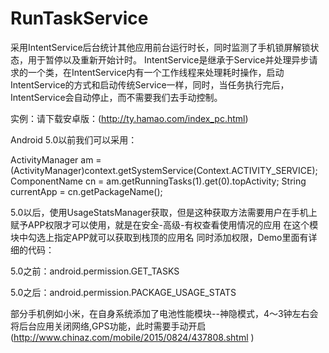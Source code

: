 # RunTaskService
采用IntentService后台统计其他应用前台运行时长，同时监测了手机锁屏解锁状态，用于暂停以及重新开始计时。 IntentService是继承于Service并处理异步请求的一个类，在IntentService内有一个工作线程来处理耗时操作，启动IntentService的方式和启动传统Service一样，同时，当任务执行完后，IntentService会自动停止，而不需要我们去手动控制。

实例：请下载安卓版：(http://ty.hamao.com/index_pc.html)

Android 5.0以前我们可以采用：

ActivityManager am = (ActivityManager)context.getSystemService(Context.ACTIVITY_SERVICE); ComponentName cn = am.getRunningTasks(1).get(0).topActivity; String currentApp = cn.getPackageName();

5.0以后，使用UsageStatsManager获取，但是这种获取方法需要用户在手机上赋予APP权限才可以使用，就是在安全-高级-有权查看使用情况的应用 在这个模块中勾选上指定APP就可以获取到栈顶的应用名 同时添加权限，Demo里面有详细的代码：

5.0之前：android.permission.GET_TASKS

5.0之后：android.permission.PACKAGE_USAGE_STATS

部分手机例如小米，在自身系统添加了电池性能模块--神隐模式，4～3钟左右会将后台应用关闭网络,GPS功能，此时需要手动开启(http://www.chinaz.com/mobile/2015/0824/437808.shtml )
